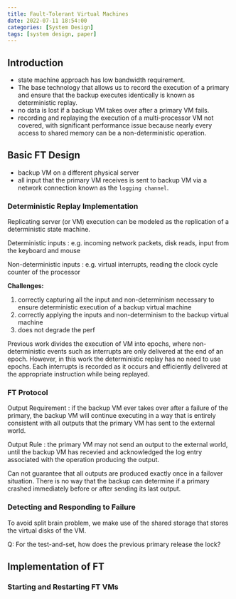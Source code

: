 ```yaml
---
title: Fault-Tolerant Virtual Machines
date: 2022-07-11 18:54:00
categories: [System Design]
tags: [system design, paper]
---
```

<!--more-->

## Introduction
- state machine approach has low bandwidth requirement.
- The base technology that allows us to record the execution of a primary and ensure that the backup executes identically is known as deterministic replay. 
- no data is lost if a backup VM takes over after a primary VM fails.
- recording and replaying the execution of a multi-processor VM not covered, with significant performance issue because nearly every access to shared memory can be a non-deterministic operation. 

## Basic FT Design
- backup VM on a different physical server
- all input that the primary VM receives is sent to backup VM via a network connection known as the `logging channel`.

### Deterministic Replay Implementation
Replicating server (or VM) execution can be modeled as the replication of a deterministic state machine. 

Deterministic inputs
: e.g. incoming network packets, disk reads, input from the keyboard and mouse

Non-deterministic inputs
: e.g. virtual interrupts, reading the clock cycle counter of the processor

**Challenges:**
1. correctly capturing all the input and non-determinism necessary to ensure deterministic execution of a backup virtual machine
2. correctly applying the inputs and non-determinism to the backup virtual machine
3. does not degrade the perf

Previous work divides the execution of VM into epochs, where non-deterministic events such as interrupts are only delivered at the end of an epoch. 
However, in this work the deterministic replay has no need to use epochs. Each interrupts is recorded as it occurs and efficiently delivered at the appropriate instruction while being replayed. 
 
### FT Protocol

Output Requirement
: if the backup VM ever takes over after a failure of the primary, the backup VM will continue executing in a way that is entirely consistent with all outputs that the primary VM has sent to the external world. 

Output Rule
: the primary VM may not send an output to the external world, until the backup VM has recevied and acknowledged the log entry associated with the operation producing the output. 

Can not guarantee that all outputs are produced exactly once in a failover situation. There is no way that the backup can determine if a primary crashed immediately before or after sending its last output.

### Detecting and Responding to Failure
To avoid split brain problem, we make use of the shared storage that stores the virtual disks of the VM.

Q: For the test-and-set, how does the previous primary release the lock?

## Implementation of FT

### Starting and Restarting FT VMs